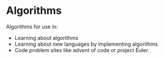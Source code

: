 # Algorithms

Algorithms for use in:

* Learning about algorithms
* Learning about new languages by implementing algorithms
* Code problem sites like advent of code or project Euler.